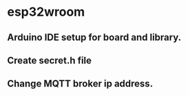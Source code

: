 # esp32wroom

## Arduino IDE setup for board and library.


## Create secret.h file 


## Change MQTT broker ip address.


